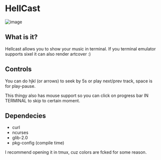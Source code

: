# HellCast

![image](https://github.com/user-attachments/assets/195ae15c-b375-41ef-b8c2-4086e13d3dd5)

## What is it?
Hellcast allows you to show your music in terminal. If you terminal emulator supports sixel it can also render artcover :)

## Controls
You can do hjkl (or arrows) to seek by 5s or play next/prev track, space is for play-pause.

This thingy also has mouse support so you can click on progress bar IN TERMINAL to skip to certain moment.

## Dependecies
- curl
- ncurses
- glib-2.0
- pkg-config (compile time)

I recommend opening it in tmux, cuz colors are fcked for some reason.
